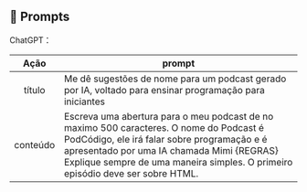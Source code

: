 ## 🧠 Prompts


ChatGPT：

|   Ação   | prompt                                                                                                                                                                                                                                                                         |
| :------: | ------------------------------------------------------------------------------------------------------------------------------------------------------------------------------------------------------------------------------------------------------------------------------ |
|  título  | Me dê sugestões de nome para um podcast gerado por IA, voltado para ensinar programação para iniciantes |
| conteúdo | Escreva uma abertura para o meu podcast de no maximo 500 caracteres. O nome do Podcast é PodCódigo, ele irá falar sobre programação e é apresentado por uma IA chamada Mimi {REGRAS} Explique sempre de uma maneira simples. O primeiro episódio deve ser sobre HTML. |

